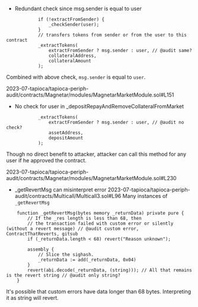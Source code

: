 - Redundant check since msg.sender is equal to user
```solidity
            if (!extractFromSender) {
                _checkSender(user);
            }
            // transfers tokens from sender or from the user to this contract
            _extractTokens(
                extractFromSender ? msg.sender : user, // @audit same?
                collateralAddress,
                collateralAmount
            );
```
Combined with above check, `msg.sender` is equal to `user`.

2023-07-tapioca/tapioca-periph-audit/contracts/Magnetar/modules/MagnetarMarketModule.sol#L151

- No check for user in _depositRepayAndRemoveCollateralFromMarket
```solidity
            _extractTokens(
                extractFromSender ? msg.sender : user, // @audit no check?
                assetAddress,
                depositAmount
            );
```
Though no direct benefit to attacker, attacker can call this method for any user if he approved the contract.

2023-07-tapioca/tapioca-periph-audit/contracts/Magnetar/modules/MagnetarMarketModule.sol#L230

- _getRevertMsg can misinterpret error
2023-07-tapioca/tapioca-periph-audit/contracts/Multicall/Multicall3.sol#L96
Many instances of `_getRevertMsg`
```solidity
    function _getRevertMsg(bytes memory _returnData) private pure {
        // If the _res length is less than 68, then
        // the transaction failed with custom error or silently (without a revert message) // @audit custom error, ContractThatReverts, gitsub
        if (_returnData.length < 68) revert("Reason unknown");

        assembly {
            // Slice the sighash.
            _returnData := add(_returnData, 0x04)
        }
        revert(abi.decode(_returnData, (string))); // All that remains is the revert string // @audit only string?
    }
```
It's possible that custom errors have data longer than 68 bytes. Interpreting it as string will revert.
